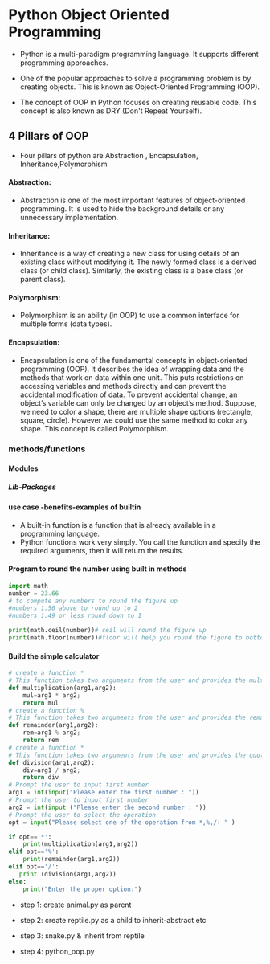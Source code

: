 # Python Object Oriented Programming 
- Python is a multi-paradigm programming language. It supports different programming approaches.

- One of the popular approaches to solve a programming problem is by creating objects. This is known as Object-Oriented Programming (OOP).
- The concept of OOP in Python focuses on creating reusable code. This concept is also known as DRY (Don't Repeat Yourself).
## 4 Pillars of OOP
- Four pillars of python are Abstraction , Encapsulation, Inheritance,Polymorphism
#### Abstraction:
- Abstraction is one of the most important features of object-oriented programming. It is used to hide the background details or any unnecessary implementation.
#### Inheritance:
- Inheritance is a way of creating a new class for using details of an existing class without modifying it. The newly formed class is a derived class (or child class). Similarly, the existing class is a base class (or parent class).
#### Polymorphism:
- Polymorphism is an ability (in OOP) to use a common interface for multiple forms (data types).
#### Encapsulation:
- Encapsulation is one of the fundamental concepts in object-oriented programming (OOP). It describes the idea of wrapping data and the methods that work on data within one unit. This puts restrictions on accessing variables and methods directly and can prevent the accidental modification of data. To prevent accidental change, an object’s variable can only be changed by an object’s method. 
Suppose, we need to color a shape, there are multiple shape options (rectangle, square, circle). However we could use the same method to color any shape. This concept is called Polymorphism.
### methods/functions
#### Modules
##### Lib-Packages

#### use case -benefits-examples of builtin
- A built-in function is a function that is already available in a programming language.
- Python functions work very simply. You call the function and specify the required arguments, then it will return the results.
#### Program to round the number using built in methods
```python
import math
number = 23.66
# to compute any numbers to round the figure up
#numbers 1.50 above to round up to 2
#numbers 1.49 or less round down to 1

print(math.ceil(number))# ceil will round the figure up
print(math.floor(number))#floor will help you round the figure to bottom

```
#### Build the simple calculator
```python
# create a function *
# This function takes two arguments from the user and provides the multiplication
def multiplication(arg1,arg2):
    mul=arg1 * arg2;
    return mul
# create a function %
# This function takes two arguments from the user and provides the remainder when arg1 is divided by arg2
def remainder(arg1,arg2):
    rem=arg1 % arg2;
    return rem
# create a function *
# This function takes two arguments from the user and provides the quotient
def division(arg1,arg2):
    div=arg1 / arg2;
    return div
# Prompt the user to input first number
arg1 = int(input("Please enter the first number : "))
# Prompt the user to input first number
arg2 = int(input ("Please enter the second number : "))
# Prompt the user to select the operation
opt = input("Please select one of the operation from *,%,/: " )

if opt=='*':
    print(multiplication(arg1,arg2))
elif opt=='%':
    print(remainder(arg1,arg2))
elif opt=='/':
   print (division(arg1,arg2))
else:
    print("Enter the proper option:")


```
- step 1: create animal.py as parent
  
- step 2: create reptile.py as a child to inherit-abstract etc
- step 3: snake.py & inherit from reptile
- step 4: python_oop.py 